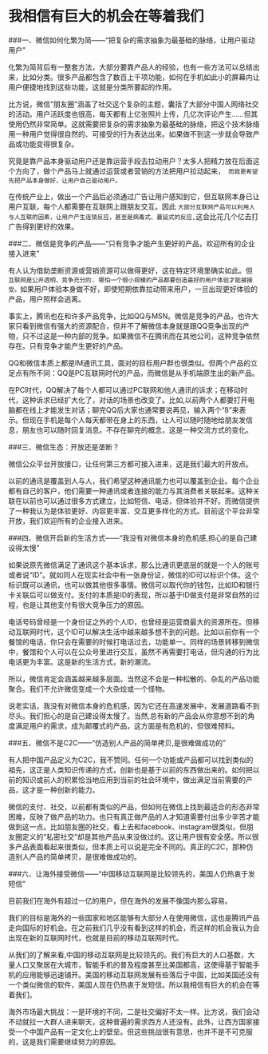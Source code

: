 # 我相信有巨大的机会在等着我们

###一、微信如何化繁为简——“把复杂的需求抽象为最基础的脉络，让用户驱动用户”

  化繁为简背后有一整套方法，大部分要靠产品人的经验，也有一些方法可以总结出来，比如分类。很多产品都包含了数百上千项功能，如何在手机如此小的屏幕内让用户便捷地找到这些功能，这就是分类所要起的作用。

比方说，微信“朋友圈”涵盖了社交这个复杂的主题，囊括了大部分中国人网络社交的活动。用户活跃度也很高，每天都有上亿张照片上传，几亿次评论产生……但其使用仍然非常简单。这就需要把复杂的需求抽象为最基础的脉络，把这个技术脉络用一种用户觉得很自然的、可接受的行为表达出来。如果做不到这一步就会导致产品或功能变得很复杂。

究竟是靠产品本身驱动用户还是靠运营手段去拉动用户？太多人把精力放在后面这个方向了，做个产品马上就通过运营或者营销的方法把用户拉动起来，```
而我更希望先把产品本身做好，让用户自己驱动用户。```


在传统产业上，做出一个产品后必须通过广告让用户感知到它，但互联网本身已让用户互联，每个人都需要在互联网上跟朋友交互。因此 `大部分互联网产品可以利用人与人互联的因素，让用户产生连锁反应，甚至是病毒式、蔓延式的反应,`这会比花几个亿去打广告得到更好的效果。


###二、微信是竞争的产品——“只有竞争才能产生更好的产品，欢迎所有的企业接入进来”

有人认为借助垄断资源或营销资源可以做得更好，这在特定环境里确实如此。但```
互联网是公开透明、竞争充分的.
哪怕一个很小规模的产品都要创造最好的用户体验才能被接受。```如果用户体验本身做不好，即使短期依靠拉动带来用户，一旦出现更好体验的产品，用户照样会逃离。

事实上，腾讯也在和许多产品竞争，比如QQ与MSN。微信是竞争的产品，也许大家只看到微信有强大的资源配合，但并不了解微信本身就是跟QQ竞争出现的产物，只不过这是一种内部的竞争。如果微信不在腾讯而在其他公司，这种竞争依然存在。只有竞争才能产生更好的产品。

QQ和微信本质上都是IM通讯工具，面对的目标用户群也很类似。但两个产品的立足点有所不同：QQ是PC互联网时代的产品，而微信是从手机端原生出的新产品。

在PC时代，QQ解决了每个人都可以通过PC联网和他人通讯的诉求；在移动时代，这种诉求已经扩大化了，对话的场景也改变了。比如,以前两个人都要打开电脑都在线上才能发生对话；聊完QQ后大家也通常要说再见，输入两个“8”来表示。但现在手机是每个人每天都带在身上的东西，让人可以随时随地给朋友发信息，朋友也可以随时回复消息。不存在聊完的概念，这是一种交流方式的变化。

###三、微信生态：开放还是垄断？

微信公众平台开放接口，让任何第三方都可接入进来，这是我们最大的开放点。

以前的通讯是覆盖到人与人，我们希望这种通讯能力也可以覆盖到企业。每个企业都有自己的客户，他们需要一种通讯或者连接的能力与其消费者关联起来。这种关联在以前也可以通过很多方式建立，比如短信、电话，但体验并不好。而微信提供了一种我认为是体验更好、内容更丰富、交互更多样化的方式。目前这个平台非常开放，我们欢迎所有的企业接入进来。

###四、微信开启新的生活方式——“我没有对微信本身的危机感,担心的是自己建设得太慢”

如果说原先微信满足了通讯这个基本诉求，那么比通讯更底层的就是一个人的账号或者说“ID”。就如同人在现实社会中有一张身份证，微信的ID可以标识个体。这个标识既可以通讯，也可以做其他很多事情。微信可以取代你的钱包，比如ID和银行卡关联后可以做支付。支付的本质是ID的表现，所以基于ID做支付是非常自然的过程，也是让其他支付有很大竞争压力的原因。

电话号码曾经是一个身份证之外的个人ID，也曾经是运营商最大的资源所在。但移动互联网时代，这个ID可以解决生活中越来越多想不到的问题。比如以前你有一个餐馆的电话，你只会在需要的时候打电话过去，功能单一。同样的场景转移到微信中，餐馆和个人可以在公众号里进行交互，虽然不再需要打电话，但沟通的行为比电话更为丰富。这是新的生活方式，新的潮流。

所以，微信肯定会涵盖越来越多层面。当然这不会是一种松散的、杂乱的产品功能聚合。我们不允许微信变成一个大杂烩或一个怪物。

说老实话，我没有对微信本身的危机感，因为它还在高速发展中，发展道路看不到尽头。我们担心的是自己建设得太慢了。当然,总有新的产品会从你意想不到的角度满足用户的需求，成为颠覆式的产品，这方面是有危机的，但很难预料。

###五、微信不是C2C——“仿造别人产品的简单拷贝,是很难做成功的”

有人把中国产品定义为C2C，我不赞同。任何一个功能或产品都可以找到类似的祖先，这正是人类知识传递的方式，创新也是基于以前的东西做出来的。如何把以前的知识或前人的积累恰当地应用到当前的社会环境中，做出满足当前需要的产品，这才是一种创新的能力。

微信的支付、社交，以前都有类似的产品，但如何在微信上找到最适合的形态非常困难，反映了做产品的功力。也只有真正做产品的人才知道需要付出多少辛苦才能做到这一点。比如朋友圈的社交，看上去和facebook、instagram很类似，但朋友圈定义的“私密社交”却是其他产品从来没做过的。这让用户很有安全感。所以很多产品表面看起来很类似，但本质上可以说是完全不同的。真正的C2C，那种仿造别人产品的简单拷贝，是很难做成功的。

###六、让海外接受微信——“中国移动互联网是比较领先的，美国人仍热衷于发短信”

目前我们在海外有超过一亿的用户，但在海外的发展不像国内那么容易。

我们的目标是海外的一些国家和地区能够有大部分人在使用微信，这也是腾讯产品走向国际的好机会。在之前我们几乎没有看到这样的机会，而这样的机会我认为会出现在新的互联网时代，也就是目前的移动互联网时代。

从我们的了解来看,中国的移动互联网是比较领先的。我们有巨大的人口基数，大量人口又聚居在大城市，智能手机的普及程度甚至比美国都高，这使得基于智能手机的应用能够迅速铺开。美国的移动互联网发展有些落后于中国，比如美国还没有一个类似微信的软件，美国人现在仍热衷于发短信。所以我相信有巨大的机会在等着我们。

海外市场最大挑战：一是环境的不同，二是社交偏好不太一样。比方说，我们会动不动就拉一大群人进来聊天，这种普遍的需求西方人还没有。此外，让西方国家接受一个中国产品有一定文化上的壁垒。但这些挑战很有意思，也并不是不可克服的，这是我们需要继续努力的原因。












